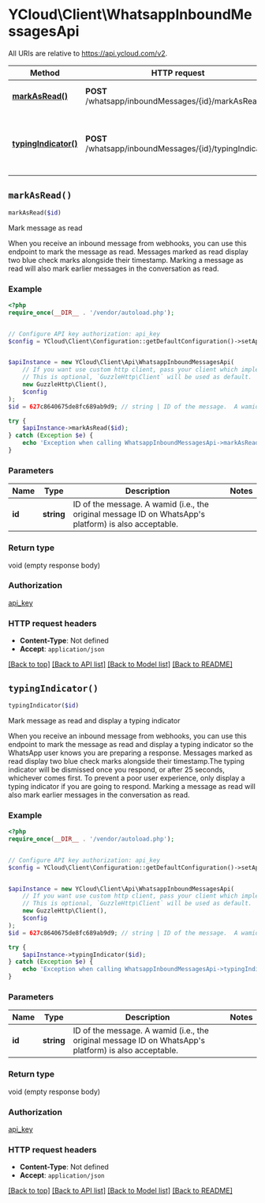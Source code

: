 # YCloud\Client\WhatsappInboundMessagesApi

All URIs are relative to https://api.ycloud.com/v2.

Method | HTTP request | Description
------------- | ------------- | -------------
[**markAsRead()**](WhatsappInboundMessagesApi.md#markAsRead) | **POST** /whatsapp/inboundMessages/{id}/markAsRead | Mark message as read
[**typingIndicator()**](WhatsappInboundMessagesApi.md#typingIndicator) | **POST** /whatsapp/inboundMessages/{id}/typingIndicator | Mark message as read and display a typing indicator


## `markAsRead()`

```php
markAsRead($id)
```

Mark message as read

When you receive an inbound message from webhooks, you can use this endpoint to mark the message as read. Messages marked as read display two blue check marks alongside their timestamp.  Marking a message as read will also mark earlier messages in the conversation as read.

### Example

```php
<?php
require_once(__DIR__ . '/vendor/autoload.php');


// Configure API key authorization: api_key
$config = YCloud\Client\Configuration::getDefaultConfiguration()->setApiKey('X-API-Key', 'YOUR_API_KEY');


$apiInstance = new YCloud\Client\Api\WhatsappInboundMessagesApi(
    // If you want use custom http client, pass your client which implements `GuzzleHttp\ClientInterface`.
    // This is optional, `GuzzleHttp\Client` will be used as default.
    new GuzzleHttp\Client(),
    $config
);
$id = 627c8640675de8fc689ab9d9; // string | ID of the message.  A wamid (i.e., the original message ID on WhatsApp's platform) is also acceptable.

try {
    $apiInstance->markAsRead($id);
} catch (Exception $e) {
    echo 'Exception when calling WhatsappInboundMessagesApi->markAsRead: ', $e->getMessage(), PHP_EOL;
}
```

### Parameters

Name | Type | Description  | Notes
------------- | ------------- | ------------- | -------------
 **id** | **string**| ID of the message.  A wamid (i.e., the original message ID on WhatsApp&#39;s platform) is also acceptable. |

### Return type

void (empty response body)

### Authorization

[api_key](../../README.md#api_key)

### HTTP request headers

- **Content-Type**: Not defined
- **Accept**: `application/json`

[[Back to top]](#) [[Back to API list]](../../README.md#endpoints)
[[Back to Model list]](../../README.md#models)
[[Back to README]](../../README.md)

## `typingIndicator()`

```php
typingIndicator($id)
```

Mark message as read and display a typing indicator

When you receive an inbound message from webhooks, you can use this endpoint to mark the message as read and display a typing indicator so the WhatsApp user knows you are preparing a response. Messages marked as read display two blue check marks alongside their timestamp.The typing indicator will be dismissed once you respond, or after 25 seconds, whichever comes first. To prevent a poor user experience, only display a typing indicator if you are going to respond.  Marking a message as read will also mark earlier messages in the conversation as read.

### Example

```php
<?php
require_once(__DIR__ . '/vendor/autoload.php');


// Configure API key authorization: api_key
$config = YCloud\Client\Configuration::getDefaultConfiguration()->setApiKey('X-API-Key', 'YOUR_API_KEY');


$apiInstance = new YCloud\Client\Api\WhatsappInboundMessagesApi(
    // If you want use custom http client, pass your client which implements `GuzzleHttp\ClientInterface`.
    // This is optional, `GuzzleHttp\Client` will be used as default.
    new GuzzleHttp\Client(),
    $config
);
$id = 627c8640675de8fc689ab9d9; // string | ID of the message.  A wamid (i.e., the original message ID on WhatsApp's platform) is also acceptable.

try {
    $apiInstance->typingIndicator($id);
} catch (Exception $e) {
    echo 'Exception when calling WhatsappInboundMessagesApi->typingIndicator: ', $e->getMessage(), PHP_EOL;
}
```

### Parameters

Name | Type | Description  | Notes
------------- | ------------- | ------------- | -------------
 **id** | **string**| ID of the message.  A wamid (i.e., the original message ID on WhatsApp&#39;s platform) is also acceptable. |

### Return type

void (empty response body)

### Authorization

[api_key](../../README.md#api_key)

### HTTP request headers

- **Content-Type**: Not defined
- **Accept**: `application/json`

[[Back to top]](#) [[Back to API list]](../../README.md#endpoints)
[[Back to Model list]](../../README.md#models)
[[Back to README]](../../README.md)
